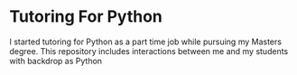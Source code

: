 # Tutoring For Python

I started tutoring for Python as a part time job while pursuing my Masters degree. This repository includes interactions between me and my students with backdrop as Python
